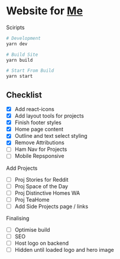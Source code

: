 # Website for [Me](westbrookdaniel.com)

Sciripts

```bash
# Development
yarn dev

# Build Site
yarn build

# Start From Build
yarn start
```

## Checklist

- [x] Add react-icons
- [x] Add layout tools for projects
- [x] Finish footer styles
- [x] Home page content
- [x] Outline and text select styling
- [x] Remove Attributions
- [ ] Ham Nav for Projects
- [ ] Mobile Repsponsive

Add Projects

- [ ] Proj Stories for Reddit
- [ ] Proj Space of the Day
- [ ] Proj Distinctive Homes WA
- [ ] Proj TeaHome
- [ ] Add Side Projects page / links

Finalising

- [ ] Optimise build
- [ ] SEO
- [ ] Host logo on backend
- [ ] Hidden until loaded logo and hero image
